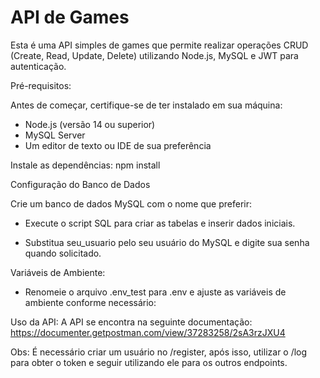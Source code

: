 # API de Games

Esta é uma API simples de games que permite realizar operações CRUD (Create, Read, Update, Delete) utilizando Node.js, MySQL e JWT para autenticação.

Pré-requisitos:

Antes de começar, certifique-se de ter instalado em sua máquina:

- Node.js (versão 14 ou superior)
- MySQL Server
- Um editor de texto ou IDE de sua preferência

Instale as dependências: npm install

Configuração do Banco de Dados

Crie um banco de dados MySQL com o nome que preferir:

- Execute o script SQL para criar as tabelas e inserir dados iniciais.

- Substitua seu_usuario pelo seu usuário do MySQL e digite sua senha quando solicitado.

Variáveis de Ambiente:

- Renomeie o arquivo .env_test para .env e ajuste as variáveis de ambiente conforme necessário:

Uso da API:
A API se encontra na seguinte documentação: https://documenter.getpostman.com/view/37283258/2sA3rzJXU4

Obs: É necessário criar um usuário no /register, após isso, utilizar o /log para obter o token e seguir utilizando ele para os outros endpoints.
